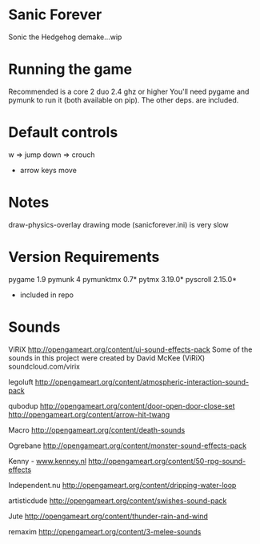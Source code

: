 # Sanic Forever
Sonic the Hedgehog demake...wip


Running the game
================
Recommended is a core 2 duo 2.4 ghz or higher
You'll need pygame and pymunk to run it (both available on pip).
The other deps. are included.


Default controls
================

w    => jump
down => crouch

- arrow keys move


Notes
=====
draw-physics-overlay drawing mode (sanicforever.ini) is very slow


Version Requirements
====================
pygame 1.9
pymunk 4
pymunktmx 0.7*
pytmx 3.19.0*
pyscroll 2.15.0*

* included in repo


Sounds
======

ViRiX
http://opengameart.org/content/ui-sound-effects-pack
Some of the sounds in this project were created by
David McKee (ViRiX) soundcloud.com/virix

legoluft
http://opengameart.org/content/atmospheric-interaction-sound-pack

qubodup
http://opengameart.org/content/door-open-door-close-set
http://opengameart.org/content/arrow-hit-twang

Macro
http://opengameart.org/content/death-sounds

Ogrebane
http://opengameart.org/content/monster-sound-effects-pack

Kenny - www.kenney.nl
http://opengameart.org/content/50-rpg-sound-effects

Independent.nu
http://opengameart.org/content/dripping-water-loop

artisticdude
http://opengameart.org/content/swishes-sound-pack

Jute
http://opengameart.org/content/thunder-rain-and-wind

remaxim
http://opengameart.org/content/3-melee-sounds
